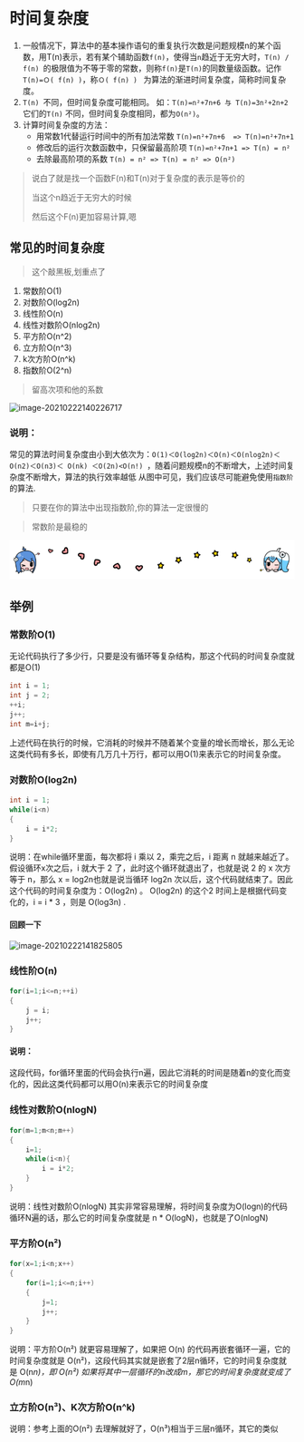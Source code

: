 

# 时间复杂度

1. 一般情况下，算法中的基本操作语句的重复执行次数是问题规模n的某个函数，用T(n)表示，若有某个辅助函数`f(n)`，使得当`n`趋近于无穷大时，`T(n) / f(n) `的极限值为不等于零的常数，则称`f(n)`是`T(n)`的同数量级函数。记作 `T(n)=Ｏ( f(n) )`，称`Ｏ( f(n) ) ` 为算法的渐进时间复杂度，简称时间复杂度。
2. `T(n) `不同，但时间复杂度可能相同。 如：`T(n)=n²+7n+6 与 T(n)=3n²+2n+2` 它们的`T(n)` 不同，但时间复杂度相同，都为`O(n²)`。
3. 计算时间复杂度的方法：
   - 用常数1代替运行时间中的所有加法常数  `T(n)=n²+7n+6  => T(n)=n²+7n+1`
   - 修改后的运行次数函数中，只保留最高阶项  `T(n)=n²+7n+1 => T(n) = n²`
   - 去除最高阶项的系数 `T(n) = n² => T(n) = n² => O(n²)`

> 说白了就是找一个函数F(n)和T(n)对于复杂度的表示是等价的
>
> 当这个n趋近于无穷大的时候
>
> 然后这个F(n)更加容易计算,嗯



## 常见的时间复杂度

> 这个敲黑板,划重点了

1. 常数阶O(1)
2. 对数阶O(log2n)
3. 线性阶O(n)
4. 线性对数阶O(nlog2n)
5. 平方阶O(n^2)
6. 立方阶O(n^3)
7. k次方阶O(n^k)
8. 指数阶O(2^n)

> 留高次项和他的系数

![image-20210222140226717](img/image-20210222140226717.png)

### 说明：

常见的算法时间复杂度由小到大依次为：`Ο(1)＜Ο(log2n)＜Ο(n)＜Ο(nlog2n)＜Ο(n2)＜Ο(n3)＜ Ο(nk) ＜Ο(2n)<O(n!) `，随着问题规模n的不断增大，上述时间复杂度不断增大，算法的执行效率越低
从图中可见，我们应该尽可能避免使用`指数阶`的算法.

> 只要在你的算法中出现指数阶,你的算法一定很慢的

> 常数阶是最稳的



![哔哩哔哩动画](../img/bilibili_line.png)






## 举例

### 常数阶O(1)

无论代码执行了多少行，只要是没有循环等复杂结构，那这个代码的时间复杂度就都是O(1)

```java
int i = 1;
int j = 2;
++i;
j++;
int m=i+j;
```

上述代码在执行的时候，它消耗的时候并不随着某个变量的增长而增长，那么无论这类代码有多长，即使有几万几十万行，都可以用O(1)来表示它的时间复杂度。

### 对数阶O(log2n)

```java
int i = 1;
while(i<n)
{
    i = i*2;
}
```



说明：在while循环里面，每次都将 i 乘以 2，乘完之后，i 距离 n 就越来越近了。假设循环x次之后，i 就大于 2 了，此时这个循环就退出了，也就是说 2 的 x 次方等于 n，那么 x = log2n也就是说当循环 log2n 次以后，这个代码就结束了。因此这个代码的时间复杂度为：O(log2n)  。 O(log2n) 的这个2 时间上是根据代码变化的，i = i * 3 ，则是 O(log3n) .

#### 回顾一下

![image-20210222141825805](img/image-20210222141825805.png)


### 线性阶O(n)
```java
for(i=1;i<=n;++i)
{
    j = i;
    j++;
}
```

#### 说明：

这段代码，for循环里面的代码会执行n遍，因此它消耗的时间是随着n的变化而变化的，因此这类代码都可以用O(n)来表示它的时间复杂度


### 线性对数阶O(nlogN)

```java
for(m=1;m<n;m++)
{
    i=1;
    while(i<n){
        i = i*2;
    }
}
```

说明：线性对数阶O(nlogN) 其实非常容易理解，将时间复杂度为O(logn)的代码循环N遍的话，那么它的时间复杂度就是 n * O(logN)，也就是了O(nlogN)

### 平方阶O(n²)
```java
for(x=1;i<n;x++)
{
    for(i=1;i<=n;i++)
    {
        j=1;
        j++;
    }
}
```

说明：平方阶O(n²) 就更容易理解了，如果把 O(n) 的代码再嵌套循环一遍，它的时间复杂度就是 O(n²)，这段代码其实就是嵌套了2层n循环，它的时间复杂度就是 O(n*n)，即  O(n²) 如果将其中一层循环的n改成m，那它的时间复杂度就变成了 O(m*n)

### 立方阶O(n³)、K次方阶O(n^k)

说明：参考上面的O(n²) 去理解就好了，O(n³)相当于三层n循环，其它的类似

 